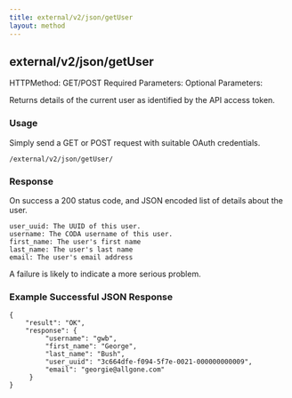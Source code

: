 ```yaml
---
title: external/v2/json/getUser
layout: method
---
```

## external/v2/json/getUser

HTTPMethod: GET/POST
Required Parameters: 
Optional Parameters:

Returns details of the current user as identified by the API access token.

### Usage

Simply send a GET or POST request with suitable OAuth credentials.

`/external/v2/json/getUser/`

### Response

On success a 200 status code, and JSON encoded list of details about the user.

    user_uuid: The UUID of this user.
    username: The CODA username of this user.
    first_name: The user's first name
    last_name: The user's last name
    email: The user's email address
                
A failure is likely to indicate a more serious problem.

### Example Successful JSON Response

    {
        "result": "OK",
        "response": {
             "username": "gwb", 
             "first_name": "George", 
             "last_name": "Bush", 
             "user_uuid": "3c664dfe-f094-5f7e-0021-000000000009", 
             "email": "georgie@allgone.com"
         }
    }


